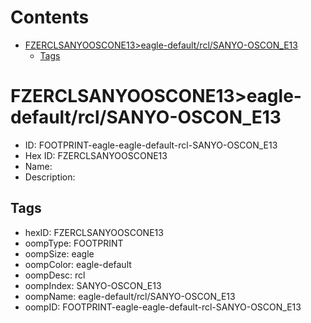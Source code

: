 



Contents
========

* [FZERCLSANYOOSCONE13>eagle-default/rcl/SANYO-OSCON_E13](#fzerclsanyooscone13eagle-defaultrclsanyo-oscon_e13)
	* [Tags](#tags)

# FZERCLSANYOOSCONE13>eagle-default/rcl/SANYO-OSCON_E13

- ID: FOOTPRINT-eagle-eagle-default-rcl-SANYO-OSCON_E13
- Hex ID: FZERCLSANYOOSCONE13
- Name: 
- Description: 

## Tags

- hexID: FZERCLSANYOOSCONE13
- oompType: FOOTPRINT
- oompSize: eagle
- oompColor: eagle-default
- oompDesc: rcl
- oompIndex: SANYO-OSCON_E13
- oompName: eagle-default/rcl/SANYO-OSCON_E13
- oompID: FOOTPRINT-eagle-eagle-default-rcl-SANYO-OSCON_E13
